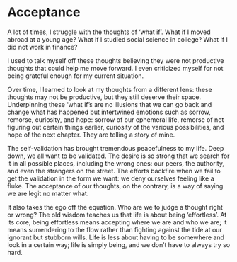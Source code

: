 # Acceptance

A lot of times, I struggle with the thoughts of ‘what if’. What if I moved abroad at a young age? What if I studied social science in college? What if I did not work in finance?

I used to talk myself off these thoughts believing they were not productive thoughts that could help me move forward. I even criticized myself for not being grateful enough for my current situation.

Over time, I learned to look at my thoughts from a different lens: these thoughts may not be productive, but they still deserve their space. Underpinning these ‘what if’s are no illusions that we can go back and change what has happened but intertwined emotions such as sorrow, remorse, curiosity, and hope: sorrow of our ephemeral life, remorse of not figuring out certain things earlier, curiosity of the various possibilities, and hope of the next chapter. They are telling a story of mine.

The self-validation has brought tremendous peacefulness to my life. Deep down, we all want to be validated. The desire is so strong that we search for it in all possible places, including the wrong ones: our peers, the authority, and even the strangers on the street. The efforts backfire when we fail to get the validation in the form we want: we deny ourselves feeling like a fluke. The acceptance of our thoughts, on the contrary, is a way of saying we are legit no matter what.

It also takes the ego off the equation. Who are we to judge a thought right or wrong? The old wisdom teaches us that life is about being ‘effortless’. At its core, being effortless means accepting where we are and who we are; it means surrendering to the flow rather than fighting against the tide at our ignorant but stubborn wills. Life is less about having to be somewhere and look in a certain way; life is simply being, and we don’t have to always try so hard.
